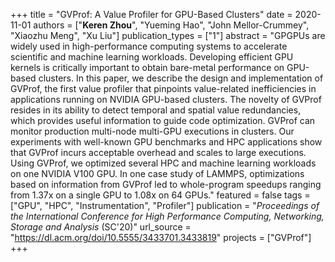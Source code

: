 +++
title = "GVProf: A Value Profiler for GPU-Based Clusters"
date = 2020-11-01
authors = ["**Keren Zhou**", "Yueming Hao", "John Mellor-Crummey", "Xiaozhu Meng", "Xu Liu"]
publication_types = ["1"]
abstract = "GPGPUs are widely used in high-performance computing systems to accelerate scientific and machine learning workloads. Developing efficient GPU kernels is critically important to obtain bare-metal performance on GPU-based clusters. In this paper, we describe the design and implementation of GVProf, the first value profiler that pinpoints value-related inefficiencies in applications running on NVIDIA GPU-based clusters. The novelty of GVProf resides in its ability to detect temporal and spatial value redundancies, which provides useful information to guide code optimization. GVProf can monitor production multi-node multi-GPU executions in clusters. Our experiments with well-known GPU benchmarks and HPC applications show that GVProf incurs acceptable overhead and scales to large executions. Using GVProf, we optimized several HPC and machine learning workloads on one NVIDIA V100 GPU. In one case study of LAMMPS, optimizations based on information from GVProf led to whole-program speedups ranging from 1.37x on a single GPU to 1.08x on 64 GPUs."
featured = false
tags = ["GPU", "HPC", "Instrumentation", "Profiler"]
publication = "*Proceedings of the International Conference for High Performance Computing, Networking, Storage and Analysis* (SC'20)"
url_source = "https://dl.acm.org/doi/10.5555/3433701.3433819"
projects = ["GVProf"]
+++
